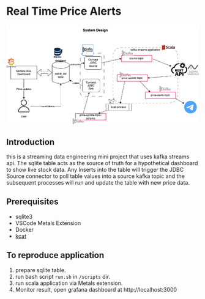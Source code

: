 # Real Time Price Alerts

![sa diagram](/images/SA-Diagram_v2.jpeg)

## Introduction
this is a streaming data engineering mini project that uses kafka streams api. The sqlite table acts as the source of truth for a hypothetical dashboard to show live stock data. Any Inserts into the table will trigger the JDBC Source connector to poll table values into a source kafka topic and the subsequent processes will run and update the table with new price data.

## Prerequisites

- sqlite3
- VSCode Metals Extension
- Docker
- [kcat](https://github.com/edenhill/kcat#install)

## To reproduce application

1. prepare sqlite table.
2. run bash script `run.sh` in `/scripts` dir.
3. run scala application via Metals extension.
4. Monitor result, open grafana dashboard at http://localhost:3000

